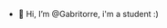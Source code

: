 - 👋 Hi, I’m @Gabritorre, i'm a student :)

<!---
Gabritorre/Gabritorre is a ✨ special ✨ repository because its `README.md` (this file) appears on your GitHub profile.
You can click the Preview link to take a look at your changes.
--->
